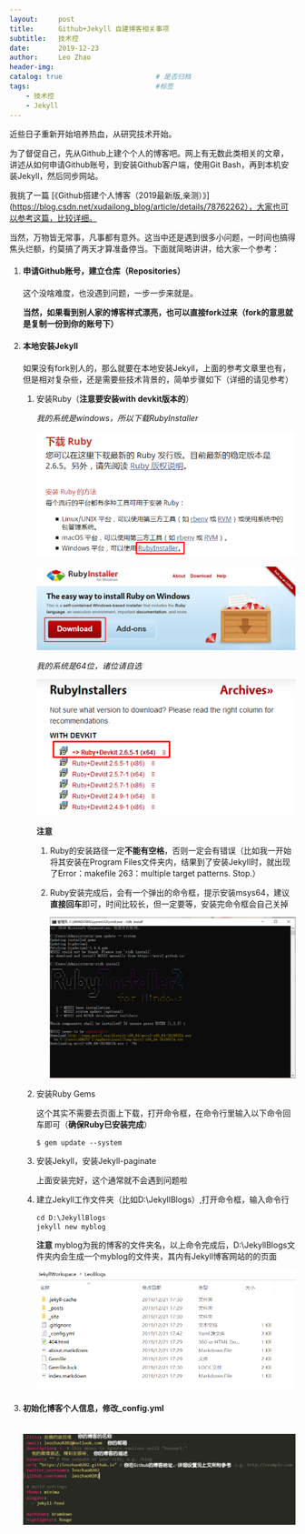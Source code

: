 ```yaml
---
layout:     post                   
title:      Github+Jekyll 自建博客相关事项
subtitle:   技术控
date:       2019-12-23
author:     Leo Zhao
header-img: 
catalog: true                       # 是否归档
tags:                               #标签
    - 技术控
    - Jekyll
---
```


近些日子重新开始培养热血，从研究技术开始。

为了督促自己，先从Github上建个个人的博客吧。网上有无数此类相关的文章，讲述从如何申请Github账号，到安装Github客户端，使用Git Bash，再到本机安装Jekyll，然后同步网站。

我挑了一篇 [《Github搭建个人博客（2019最新版,亲测）》](https://blog.csdn.net/xudailong_blog/article/details/78762262），大家也可以参考这篇，比较详细。

当然，万物皆无常事，凡事都有意外。这当中还是遇到很多小问题，一时间也搞得焦头烂额，约莫搞了两天才算准备停当。下面就简略讲讲，给大家一个参考：

1. #### 申请Github账号，建立仓库（Repositories）

   这个没啥难度，也没遇到问题，一步一步来就是。

   **当然，如果看到别人家的博客样式漂亮，也可以直接fork过来（fork的意思就是复制一份到你的账号下）**

2. #### 本地安装Jekyll

   如果没有fork别人的，那么就要在本地安装Jekyll，上面的参考文章里也有，但是相对复杂些，还是需要些技术背景的，简单步骤如下（详细的请见参考）

   1. 安装Ruby（**注意要安装with devkit版本的**）

      *我的系统是windows，所以下载RubyInstaller*

      ![ruby下载1](https://github.com/leozhao0202/leozhao0202.github.io/blob/master/_images/20191223_ruby%E4%B8%8B%E8%BD%BD1.PNG?raw=true)

      ![ruby下载2](https://github.com/leozhao0202/leozhao0202.github.io/blob/master/_images/20191223_ruby%E4%B8%8B%E8%BD%BD2.PNG?raw=true)

      *我的系统是64位，诸位请自选*

      ![ruby下载3](https://github.com/leozhao0202/leozhao0202.github.io/blob/master/_images/20191223_ruby%E4%B8%8B%E8%BD%BD3.PNG?raw=true)

      **注意**

      1. Ruby的安装路径一定**不能有空格**，否则一定会有错误（比如我一开始将其安装在Program Files文件夹内，结果到了安装Jekyll时，就出现了Error：makefile 263：multiple target patterns. Stop.）

      2. Ruby安装完成后，会有一个弹出的命令框，提示安装msys64，建议**直接回车**即可，时间比较长，但一定要等，安装完命令框会自己关掉

         ![20191223_installMSYS2](https://github.com/leozhao0202/leozhao0202.github.io/blob/master/_images/20191223_installMSYS2.PNG?raw=true)

   2. 安装Ruby Gems

      这个其实不需要去页面上下载，打开命令框，在命令行里输入以下命令回车即可（**确保Ruby已安装完成**）

      ```
      $ gem update --system
      ```

   3. 安装Jekyll，安装Jekyll-paginate

      上面安装完好，这个通常就不会遇到问题啦

   4. 建立Jekyll工作文件夹（比如D:\JekyllBlogs）,打开命令框，输入命令行

      ```
      cd D:\JekyllBlogs
      jekyll new myblog
      ```

      **注意** myblog为我的博客的文件夹名，以上命令完成后，D:\JekyllBlogs文件夹内会生成一个myblog的文件夹，其内有Jekyll博客网站的的页面

      ![20131223_JekyllBlog](https://github.com/leozhao0202/leozhao0202.github.io/blob/master/_images/20131223_JekyllBlog.PNG?raw=true)

3. #### 初始化博客个人信息，修改_config.yml

   ​		![20191223_config](https://github.com/leozhao0202/leozhao0202.github.io/blob/master/_images/20191223_config.PNG?raw=true)



